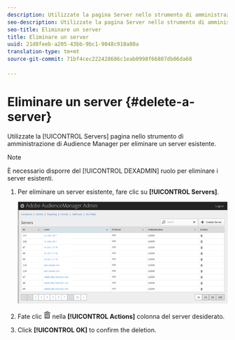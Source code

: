 ```yaml
---
description: Utilizzate la pagina Server nello strumento di amministrazione di Audience Manager per eliminare un server esistente.
seo-description: Utilizzate la pagina Server nello strumento di amministrazione di Audience Manager per eliminare un server esistente.
seo-title: Eliminare un server
title: Eliminare un server
uuid: 21d8feeb-a205-43bb-9bc1-9048c918a80a
translation-type: tm+mt
source-git-commit: 71bf4cec222428686c1eab0998f66887db06da68

---
```



# Eliminare un server {#delete-a-server}

Utilizzate la [!UICONTROL Servers] pagina nello strumento di amministrazione di Audience Manager per eliminare un server esistente.

<!-- t_delete_server.xml -->

>[!NOTE]
>
>È necessario disporre del [!UICONTROL DEXADMIN] ruolo per eliminare i server esistenti.

1. Per eliminare un server esistente, fare clic su **[!UICONTROL Servers]**.

   ![Risultato del passaggio](assets/servers.png)

1. Fate clic ![](assets/icon_delete.png) nella **[!UICONTROL Actions]** colonna del server desiderato.
1. Click **[!UICONTROL OK]** to confirm the deletion.
